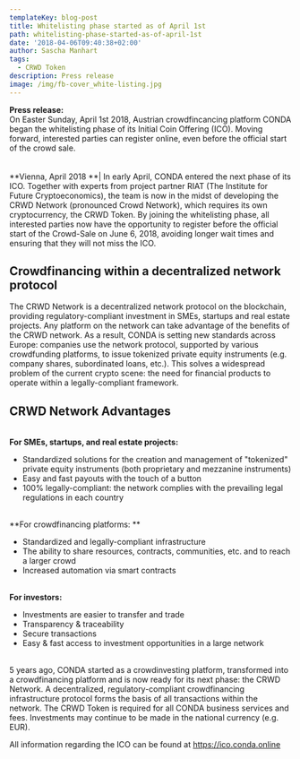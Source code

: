 ```yaml
---
templateKey: blog-post
title: Whitelisting phase started as of April 1st
path: whitelisting-phase-started-as-of-april-1st
date: '2018-04-06T09:40:38+02:00'
author: Sascha Manhart
tags:
  - CRWD Token
description: Press release
image: /img/fb-cover_white-listing.jpg
---
```

**Press release:**\
On Easter Sunday, April 1st 2018, Austrian crowdfincancing platform CONDA began the whitelisting phase of its Initial Coin Offering (ICO). Moving forward, interested parties can register online, even before the official start of the crowd sale.\
\
\
**Vienna, April 2018 **| In early April, CONDA entered the next phase of its ICO. Together with experts from project partner RIAT (The Institute for Future Cryptoeconomics), the team is now in the midst of developing the CRWD Network (pronounced Crowd Network), which requires its own cryptocurrency, the CRWD Token.  By joining the whitelisting phase, all interested parties now have the opportunity to register before the official start of the Crowd-Sale on June 6, 2018, avoiding longer wait times and ensuring that they will not miss the ICO.

## Crowdfinancing within a decentralized network protocol

The CRWD Network is a decentralized network protocol on the blockchain, providing regulatory-compliant investment in SMEs, startups and real estate projects. Any platform on the network can take advantage of the benefits of the CRWD network. As a result, CONDA is setting new standards across Europe: companies use the network protocol, supported by various crowdfunding platforms, to issue tokenized private equity instruments (e.g. company shares, subordinated loans, etc.). This solves a widespread problem of the current crypto scene: the need for financial products to operate within a legally-compliant framework.

## CRWD Network Advantages

\
**For SMEs, startups, and real estate projects:**

* Standardized solutions for the creation and management of "tokenized" private equity instruments (both proprietary and mezzanine instruments) 
* Easy and fast payouts with the touch of a button 
* 100% legally-compliant: the network complies with the prevailing legal regulations in each country

\
**For crowdfinancing platforms: **

* Standardized and legally-compliant infrastructure 
* The ability to share resources, contracts, communities, etc. and to reach a larger crowd
* Increased automation via smart contracts 

\
**For investors:**

* Investments are easier to transfer and trade 
* Transparency & traceability 
* Secure transactions
* Easy & fast access to investment opportunities in a large network

\
5 years ago, CONDA started as a crowdinvesting platform, transformed into a crowdfinancing platform and is now ready for its next phase: the CRWD Network. A decentralized, regulatory-compliant crowdfinancing infrastructure protocol forms the basis of all transactions within the network. The CRWD Token is required for all CONDA business services and fees. Investments may continue to be made in the national currency (e.g. EUR).

All information regarding the ICO can be found at <https://ico.conda.online>
